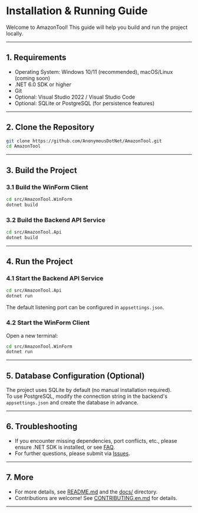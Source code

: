 # Installation & Running Guide

Welcome to AmazonTool! This guide will help you build and run the project locally.

---

## 1. Requirements

- Operating System: Windows 10/11 (recommended), macOS/Linux (coming soon)
- .NET 6.0 SDK or higher
- Git
- Optional: Visual Studio 2022 / Visual Studio Code
- Optional: SQLite or PostgreSQL (for persistence features)

---

## 2. Clone the Repository

```sh
git clone https://github.com/AnonymousDotNet/AmazonTool.git
cd AmazonTool
```

---

## 3. Build the Project

### 3.1 Build the WinForm Client

```sh
cd src/AmazonTool.WinForm
dotnet build
```

### 3.2 Build the Backend API Service

```sh
cd src/AmazonTool.Api
dotnet build
```

---

## 4. Run the Project

### 4.1 Start the Backend API Service

```sh
cd src/AmazonTool.Api
dotnet run
```
The default listening port can be configured in `appsettings.json`.

### 4.2 Start the WinForm Client

Open a new terminal:

```sh
cd src/AmazonTool.WinForm
dotnet run
```

---

## 5. Database Configuration (Optional)

The project uses SQLite by default (no manual installation required).  
To use PostgreSQL, modify the connection string in the backend's `appsettings.json` and create the database in advance.

---

## 6. Troubleshooting

- If you encounter missing dependencies, port conflicts, etc., please ensure .NET SDK is installed, or see [FAQ](docs/FAQ.md).
- For further questions, please submit via [Issues](https://github.com/AnonymousDotNet/AmazonTool/issues).

---

## 7. More

- For more details, see [README.md](README.md) and the [docs/](docs) directory.
- Contributions are welcome! See [CONTRIBUTING.en.md](CONTRIBUTING.en.md) for details.

---